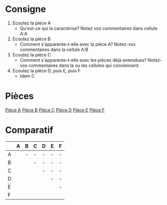 # Consigne

1. Ecoutez la pièce A
	- Qu'est-ce qui la caractérise? Notez vos commentaires dans cellule A:A
1. Ecoutez la pièce B
	- Comment s'apparente-t-elle avec la pièce A? Notez-vos commentaires dans la cellule A:B
2. Ecoutez la pièce C
	- Comment s'apparente-t-elle avec les pièces déjà entendues? Notez-vos commentaires dans la ou les cellules qui conviennent.
3. Ecoutez la pièce D, puis E, puis F
	- Idem C

# Pièces

[Pièce A](piece_a.m4a)
[Pièce B](piece_b.m4a)
[Pièce C](piece_c.m4a)
[Pièce D](piece_d.m4a)
[Pièce E](piece_e.m4a)
[Pièce F](piece_f.m4a)

# Comparatif

|  | A | B | C | D | E | F |
| ---- | ---- | ---- | ---- | ---- | ---- | ---- |
| A |  | - | - | - | - | - |
| B |  |  | - | - | - | - |
| C |  |  |  | - | - | - |
| D |  |  |  |  | - | - |
| E |  |  |  |  |  | - |
| F |  |  |  |  |  |  |